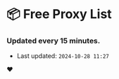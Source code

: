 # :package: Free Proxy List
### Updated every 15 minutes.

- Last updated: `2024-10-28 11:27`

:heart:
